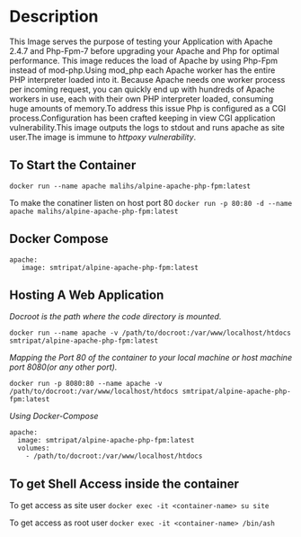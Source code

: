 Description
==================
This Image serves the purpose of testing your Application with Apache 2.4.7 and Php-Fpm-7 before upgrading your Apache and Php for optimal performance. This image reduces the load of Apache by using Php-Fpm instead of mod-php.Using mod_php each Apache worker has the entire PHP interpreter loaded into it. Because Apache needs one worker process per incoming request, you can quickly end up with hundreds of Apache workers in use, each with their own PHP interpreter loaded, consuming huge amounts of memory.To address this issue Php is configured as a CGI process.Configuration has been crafted  keeping in view CGI application vulnerability.This image outputs the logs to stdout and runs apache as site user.The image is immune to *httpoxy vulnerability*.


To Start the Container
-------------------------------
```docker run --name apache malihs/alpine-apache-php-fpm:latest```

To make the conatiner listen on host port 80
```docker run -p 80:80 -d --name apache malihs/alpine-apache-php-fpm:latest```

Docker Compose
------------------------
```
apache: 
   image: smtripat/alpine-apache-php-fpm:latest
```
Hosting A Web Application
------------------------------------
*Docroot is the path where the code directory is mounted.*
```
docker run --name apache -v /path/to/docroot:/var/www/localhost/htdocs smtripat/alpine-apache-php-fpm:latest
```
*Mapping the Port 80 of the container to your local machine or host machine port 8080(or any other port).*
```
docker run -p 8080:80 --name apache -v /path/to/docroot:/var/www/localhost/htdocs smtripat/alpine-apache-php-fpm:latest
```
*Using Docker-Compose*
```
apache:
  image: smtripat/alpine-apache-php-fpm:latest
  volumes:
    - /path/to/docroot:/var/www/localhost/htdocs
```

To get Shell Access inside the container
------------------------------------
To get access as site user
```docker exec -it <container-name> su site```

To get access as root user
```docker exec -it <container-name> /bin/ash```











